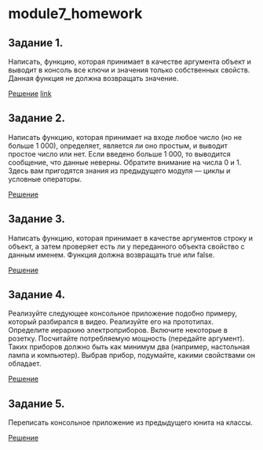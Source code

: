 # module7_homework
## Задание 1.
Написать, функцию, которая принимает в качестве аргумента объект и выводит в консоль все ключи и значения только собственных свойств. Данная функция не должна возвращать значение.

[Решение](https://github.com/iv-yaremchuk/module7_homework/blob/main/task1.js)
<a href="https://github.com/iv-yaremchuk/module7_homework/blob/main/task1.js" target="_blank">link</a>
## Задание 2.
Написать функцию, которая принимает на входе любое число (но не больше 1 000), определяет, является ли оно простым, и выводит простое число или нет. Если введено больше 1 000, то выводится сообщение, что данные неверны. Обратите внимание на числа 0 и 1. Здесь вам пригодятся знания из предыдущего модуля — циклы и условные операторы.

[Решение](https://github.com/iv-yaremchuk/module7_homework/blob/main/task2.js)
## Задание 3.
Написать функцию, которая принимает в качестве аргументов строку и объект, а затем проверяет есть ли у переданного объекта свойство с данным именем. Функция должна возвращать true или false.

[Решение](https://github.com/iv-yaremchuk/module7_homework/blob/main/task3.js)
## Задание 4.
Реализуйте следующее консольное приложение подобно примеру, который разбирался в видео. Реализуйте его на прототипах. Определите иерархию электроприборов. Включите некоторые в розетку. Посчитайте потребляемую мощность (передайте аргумент). Таких приборов должно быть как минимум два (например, настольная лампа и компьютер). Выбрав прибор, подумайте, какими свойствами он обладает.

[Решение](https://github.com/iv-yaremchuk/module7_homework/blob/main/task4.js)
## Задание 5.
Переписать консольное приложение из предыдущего юнита на классы.

[Решение](https://github.com/iv-yaremchuk/module7_homework/blob/main/task5.js)
